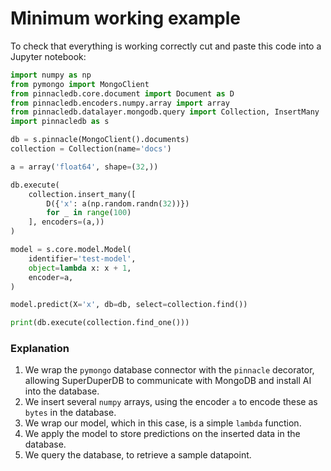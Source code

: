 # Minimum working example

To check that everything is working correctly cut and paste this code into a Jupyter notebook:

```python
import numpy as np
from pymongo import MongoClient
from pinnacledb.core.document import Document as D
from pinnacledb.encoders.numpy.array import array
from pinnacledb.datalayer.mongodb.query import Collection, InsertMany
import pinnacledb as s

db = s.pinnacle(MongoClient().documents)
collection = Collection(name='docs')

a = array('float64', shape=(32,))

db.execute(
    collection.insert_many([
        D({'x': a(np.random.randn(32))})
        for _ in range(100)
    ], encoders=(a,))
)

model = s.core.model.Model(
    identifier='test-model',
    object=lambda x: x + 1,
    encoder=a,
)

model.predict(X='x', db=db, select=collection.find())

print(db.execute(collection.find_one()))
```

### Explanation

1. We wrap the `pymongo` database connector with the `pinnacle` decorator, allowing SuperDuperDB to communicate with MongoDB and install AI into the database.
2. We insert several `numpy` arrays, using the encoder `a` to encode these as `bytes` in the database.
3. We wrap our model, which in this case, is a simple `lambda` function.
4. We apply the model to store predictions on the inserted data in the database.
5. We query the database, to retrieve a sample datapoint.